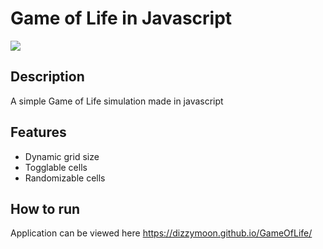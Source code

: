 # Game of Life in Javascript #
![](https://media.giphy.com/media/v1.Y2lkPTc5MGI3NjExaXcyaGxmbWhzZWVmMTUwbHd6bDJvbGp5ejQwcDhvenc2dHhhcGpjNyZlcD12MV9pbnRlcm5hbF9naWZfYnlfaWQmY3Q9Zw/YkYPQzsqCXZVGpfClo/source.gif)


## Description ##
A simple Game of Life simulation made in javascript
## Features ##
- Dynamic grid size
- Togglable cells
- Randomizable cells
## How to run ##
Application can be viewed here
https://dizzymoon.github.io/GameOfLife/
